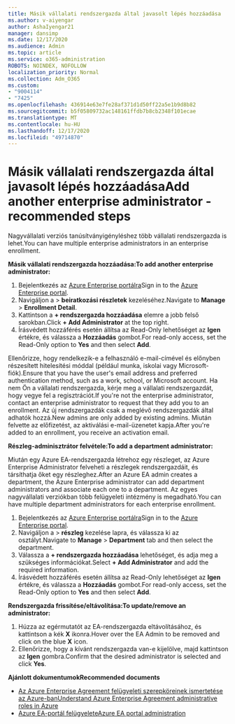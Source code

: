 ```yaml
---
title: Másik vállalati rendszergazda által javasolt lépés hozzáadása
ms.author: v-aiyengar
author: AshaIyengar21
manager: dansimp
ms.date: 12/17/2020
ms.audience: Admin
ms.topic: article
ms.service: o365-administration
ROBOTS: NOINDEX, NOFOLLOW
localization_priority: Normal
ms.collection: Adm_O365
ms.custom:
- "9004114"
- "7425"
ms.openlocfilehash: 436914e63e7fe28af371d1d50ff22a5e1b9d8b82
ms.sourcegitcommit: b5f05809732ac148161ffdb7b8cb2348f101ecae
ms.translationtype: MT
ms.contentlocale: hu-HU
ms.lasthandoff: 12/17/2020
ms.locfileid: "49714870"
---
```

# <a name="add-another-enterprise-administrator---recommended-steps"></a><span data-ttu-id="c7227-102">Másik vállalati rendszergazda által javasolt lépés hozzáadása</span><span class="sxs-lookup"><span data-stu-id="c7227-102">Add another enterprise administrator - recommended steps</span></span>

<span data-ttu-id="c7227-103">Nagyvállalati verziós tanúsítványigényléshez több vállalati rendszergazda is lehet.</span><span class="sxs-lookup"><span data-stu-id="c7227-103">You can have multiple enterprise administrators in an enterprise enrollment.</span></span>

<span data-ttu-id="c7227-104">**Másik vállalati rendszergazda hozzáadása:**</span><span class="sxs-lookup"><span data-stu-id="c7227-104">**To add another enterprise administrator:**</span></span>

1. <span data-ttu-id="c7227-105">Bejelentkezés az [Azure Enterprise portálra](https://ea.azure.com/)</span><span class="sxs-lookup"><span data-stu-id="c7227-105">Sign in to the [Azure Enterprise portal](https://ea.azure.com/).</span></span>
1. <span data-ttu-id="c7227-106">Navigáljon a  >  **beiratkozási részletek** kezeléséhez.</span><span class="sxs-lookup"><span data-stu-id="c7227-106">Navigate to **Manage** > **Enrollment Detail**.</span></span>
1. <span data-ttu-id="c7227-107">Kattintson a **+ rendszergazda hozzáadása** elemre a jobb felső sarokban.</span><span class="sxs-lookup"><span data-stu-id="c7227-107">Click **+ Add Administrator** at the top right.</span></span>
1. <span data-ttu-id="c7227-108">Írásvédett hozzáférés esetén állítsa az Read-Only lehetőséget az **Igen** értékre, és válassza a **Hozzáadás** gombot.</span><span class="sxs-lookup"><span data-stu-id="c7227-108">For read-only access, set the Read-Only option to **Yes** and then select **Add**.</span></span>

<span data-ttu-id="c7227-109">Ellenőrizze, hogy rendelkezik-e a felhasználó e-mail-címével és előnyben részesített hitelesítési móddal (például munka, iskolai vagy Microsoft-fiók).</span><span class="sxs-lookup"><span data-stu-id="c7227-109">Ensure that you have the user's email address and preferred authentication method, such as a work, school, or Microsoft account.</span></span> <span data-ttu-id="c7227-110">Ha nem Ön a vállalati rendszergazda, kérje meg a vállalati rendszergazdát, hogy vegye fel a regisztrációt.</span><span class="sxs-lookup"><span data-stu-id="c7227-110">If you're not the enterprise administrator, contact an enterprise administrator to request that they add you to an enrollment.</span></span> <span data-ttu-id="c7227-111">Az új rendszergazdák csak a meglévő rendszergazdák által adhatók hozzá.</span><span class="sxs-lookup"><span data-stu-id="c7227-111">New admins are only added by existing admins.</span></span> <span data-ttu-id="c7227-112">Miután felvette az előfizetést, az aktiválási e-mail-üzenetet kapja.</span><span class="sxs-lookup"><span data-stu-id="c7227-112">After you're added to an enrollment, you receive an activation email.</span></span>

<span data-ttu-id="c7227-113">**Részleg-adminisztrátor felvétele:**</span><span class="sxs-lookup"><span data-stu-id="c7227-113">**To add a department administrator:**</span></span>

<span data-ttu-id="c7227-114">Miután egy Azure EA-rendszergazda létrehoz egy részleget, az Azure Enterprise Administrator felveheti a részlegek rendszergazdáit, és társíthatja őket egy részleghez.</span><span class="sxs-lookup"><span data-stu-id="c7227-114">After an Azure EA admin creates a department, the Azure Enterprise administrator can add department administrators and associate each one to a department.</span></span> <span data-ttu-id="c7227-115">Az egyes nagyvállalati verziókban több felügyeleti intézmény is megadható.</span><span class="sxs-lookup"><span data-stu-id="c7227-115">You can have multiple department administrators for each enterprise enrollment.</span></span>

1. <span data-ttu-id="c7227-116">Bejelentkezés az [Azure Enterprise portálra](https://ea.azure.com/)</span><span class="sxs-lookup"><span data-stu-id="c7227-116">Sign in to the [Azure Enterprise portal](https://ea.azure.com/).</span></span>
1. <span data-ttu-id="c7227-117">Navigáljon a  >  **részleg** kezelése lapra, és válassza ki az osztályt.</span><span class="sxs-lookup"><span data-stu-id="c7227-117">Navigate to **Manage** > **Department** tab and then select the department.</span></span>
1. <span data-ttu-id="c7227-118">Válassza a **+ rendszergazda hozzáadása** lehetőséget, és adja meg a szükséges információkat.</span><span class="sxs-lookup"><span data-stu-id="c7227-118">Select **+ Add Administrator** and add the required information.</span></span>
1. <span data-ttu-id="c7227-119">Írásvédett hozzáférés esetén állítsa az Read-Only lehetőséget az **Igen** értékre, és válassza a **Hozzáadás** gombot.</span><span class="sxs-lookup"><span data-stu-id="c7227-119">For read-only access, set the Read-Only option to **Yes** and then select **Add**.</span></span>

<span data-ttu-id="c7227-120">**Rendszergazda frissítése/eltávolítása:**</span><span class="sxs-lookup"><span data-stu-id="c7227-120">**To update/remove an administrator:**</span></span>

1. <span data-ttu-id="c7227-121">Húzza az egérmutatót az EA-rendszergazda eltávolításához, és kattintson a kék **X** ikonra.</span><span class="sxs-lookup"><span data-stu-id="c7227-121">Hover over the EA Admin to be removed and click on the blue **X** icon.</span></span>
1. <span data-ttu-id="c7227-122">Ellenőrizze, hogy a kívánt rendszergazda van-e kijelölve, majd kattintson az **Igen** gombra.</span><span class="sxs-lookup"><span data-stu-id="c7227-122">Confirm that the desired administrator is selected and click **Yes**.</span></span>

<span data-ttu-id="c7227-123">**Ajánlott dokumentumok**</span><span class="sxs-lookup"><span data-stu-id="c7227-123">**Recommended documents**</span></span>

- [<span data-ttu-id="c7227-124">Az Azure Enterprise Agreement felügyeleti szerepköreinek ismertetése az Azure-ban</span><span class="sxs-lookup"><span data-stu-id="c7227-124">Understand Azure Enterprise Agreement administrative roles in Azure</span></span>](https://docs.microsoft.com/azure/billing/billing-understand-ea-roles)
- [<span data-ttu-id="c7227-125">Azure EA-portál felügyelete</span><span class="sxs-lookup"><span data-stu-id="c7227-125">Azure EA portal administration</span></span>](https://docs.microsoft.com/azure/billing/billing-ea-portal-administration)
